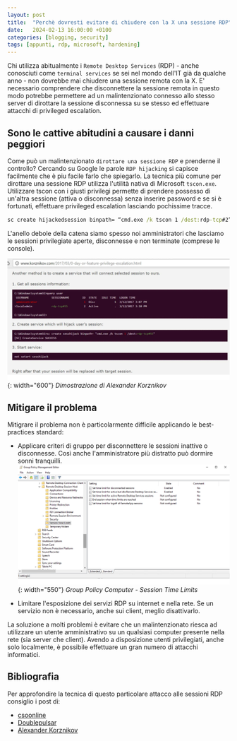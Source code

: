 ```yaml
---
layout: post
title:  "Perchè dovresti evitare di chiudere con la X una sessione RDP"
date:   2024-02-13 16:00:00 +0100
categories: [blogging, security]
tags: [appunti, rdp, microsoft, hardening] 
---
```

Chi utilizza abitualmente i `Remote Desktop Services` (RDP) - anche conosciuti come `terminal services` se sei nel mondo dell'IT già da qualche anno - non dovrebbe mai chiudere una sessione remota con la X. E' necessario comprendere che disconnettere la sessione remota in questo modo potrebbe permettere ad un malintenzionato connesso allo stesso server di dirottare la sessione disconnessa su se stesso ed effettuare attacchi di privileged escalation.

## Sono le cattive abitudini a causare i danni peggiori
Come può un malintenzionato `dirottare una sessione RDP` e prenderne il controllo? Cercando su Google le parole `RDP hijacking` si capisce facilmente che è piu facile farlo che spiegarlo.
La tecnica più comune per dirottare una sessione RDP utilizza l'utilità nativa di Microsoft `tscon.exe`. Utilizzare tscon con i giusti privilegi permette di prendere possesso di un'altra sessione (attiva o disconnessa) senza inserire password e se si è fortunati, effettuare privileged escalation lasciando pochissime tracce.

```cmd
sc create hijackedsession binpath= “cmd.exe /k tscon 1 /dest:rdp-tcp#2”
```
L'anello debole della catena siamo spesso noi amministratori che lasciamo le sessioni privilegiate aperte, disconnesse e non terminate (comprese le console).

![Dimostrazione di Alexander Korznikov](/assets/2024-02-13/korznikov.png){: width="600"}
_Dimostrazione di Alexander Korznikov_

## Mitigare il problema
Mitigrare il problema non è particolarmente difficile applicando le best-practices standard:
- Applicare criteri di gruppo per disconnettere le sessioni inattive o disconnesse. Così anche l'amministratore più distratto può dormire sonni tranquilli.
  ![Group Policy Computer - Session Time Limits](/assets/2024-02-13/msrdc_remote-desktop.png){: width="550"}
  _Group Policy Computer - Session Time Limits_

- Limitare l'esposizione dei servizi RDP su internet e nella rete. Se un servizio non è necessario, anche sui client, meglio disattivarlo.

La soluzione a molti problemi è evitare che un malintenzionato riesca ad utilizzare un utente amministrativo su un qualsiasi computer presente nella rete (sia server che client). Avendo a disposizione utenti privilegiati, anche solo localmente, è possibile effettuare un gran numero di attacchi informatici. 

## Bibliografia
Per approfondire la tecnica di questo particolare attacco alle sessioni RDP consiglio i post di:
- [csoonline](https://www.csoonline.com/article/569621/rdp-hijacking-attacks-explained-and-how-to-mitigate-them.html)
- [Doublepulsar](https://doublepulsar.com/rdp-hijacking-how-to-hijack-rds-and-remoteapp-sessions-transparently-to-move-through-an-da2a1e73a5f6)
- [Alexander Korznikov](https://www.youtube.com/watch?v=bbTfN5geSKw)

